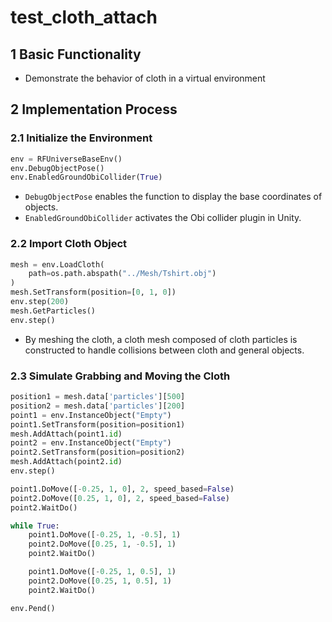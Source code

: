 # test_cloth_attach

## 1 Basic Functionality

- Demonstrate the behavior of cloth in a virtual environment

## 2 Implementation Process

### 2.1 Initialize the Environment

```python
env = RFUniverseBaseEnv()
env.DebugObjectPose()
env.EnabledGroundObiCollider(True)
```

- `DebugObjectPose` enables the function to display the base coordinates of objects.
- `EnabledGroundObiCollider` activates the Obi collider plugin in Unity.

### 2.2 Import Cloth Object

```python
mesh = env.LoadCloth(
    path=os.path.abspath("../Mesh/Tshirt.obj")
)
mesh.SetTransform(position=[0, 1, 0])
env.step(200)
mesh.GetParticles()
env.step()
```

- By meshing the cloth, a cloth mesh composed of cloth particles is constructed to handle collisions between cloth and general objects.

### 2.3 Simulate Grabbing and Moving the Cloth

```python
position1 = mesh.data['particles'][500]
position2 = mesh.data['particles'][200]
point1 = env.InstanceObject("Empty")
point1.SetTransform(position=position1)
mesh.AddAttach(point1.id)
point2 = env.InstanceObject("Empty")
point2.SetTransform(position=position2)
mesh.AddAttach(point2.id)
env.step()

point1.DoMove([-0.25, 1, 0], 2, speed_based=False)
point2.DoMove([0.25, 1, 0], 2, speed_based=False)
point2.WaitDo()

while True:
    point1.DoMove([-0.25, 1, -0.5], 1)
    point2.DoMove([0.25, 1, -0.5], 1)
    point2.WaitDo()

    point1.DoMove([-0.25, 1, 0.5], 1)
    point2.DoMove([0.25, 1, 0.5], 1)
    point2.WaitDo()

env.Pend()
```